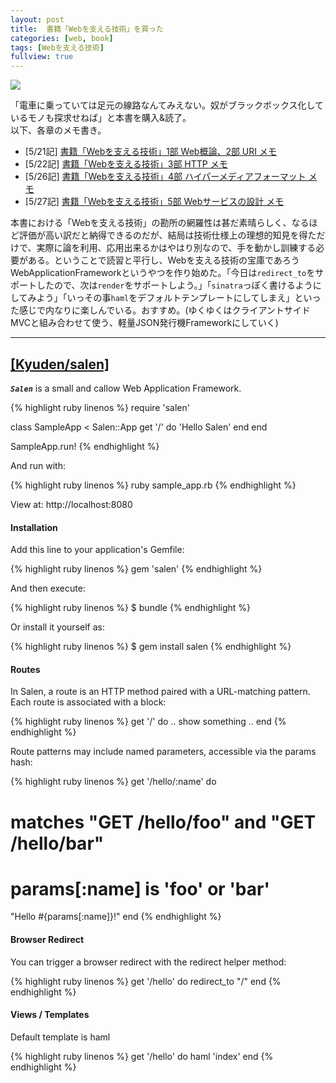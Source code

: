```yaml
---
layout: post
title:  書籍「Webを支える技術」を買った
categories: [web, book]
tags: [Webを支える技術]
fullview: true
---
```



<a href="http://www.amazon.co.jp/gp/product/4774142042/ref=as_li_qf_sp_asin_il?ie=UTF8&camp=247&creative=1211&creativeASIN=4774142042&linkCode=as2&tag=msmsum-22"><img border="0" src="http://ws-fe.amazon-adsystem.com/widgets/q?_encoding=UTF8&ASIN=4774142042&Format=_SL250_&ID=AsinImage&MarketPlace=JP&ServiceVersion=20070822&WS=1&tag=msmsum-22" ></a><img src="http://ir-jp.amazon-adsystem.com/e/ir?t=msmsum-22&l=as2&o=9&a=4774142042" width="1" height="1" border="0" alt="" style="text-align:center border:none !important; margin:0px !important;" />

「電車に乗っていては足元の線路なんてみえない。奴がブラックボックス化しているモノも探求せねば」と本書を購入&読了。  
以下、各章のメモ書き。  

 - [5/21記] [書籍「Webを支える技術」1部 Web概論、2部 URI メモ](http://kyuden.org/web/book/2014/05/21/web-book-1-2.html)
 - [5/22記] [書籍「Webを支える技術」3部 HTTP メモ](http://kyuden.org/web/book/2014/05/22/web-book-3.html)
 - [5/26記] [書籍「Webを支える技術」4部 ハイパーメディアフォーマット メモ](http://kyuden.org/web/book/2014/05/26/web-book-4.html)
 - [5/27記] [書籍「Webを支える技術」5部 Webサービスの設計 メモ](http://kyuden.org/web/book/2014/05/27/web-book-5.html)

本書における「Webを支える技術」の勘所の網羅性は甚だ素晴らしく、なるほど評価が高い訳だと納得できるのだが、結局は技術仕様上の理想的知見を得ただけで、実際に論を利用、応用出来るかはやはり別なので、手を動かし訓練する必要がある。ということで読習と平行し、Webを支える技術の宝庫であろうWebApplicationFrameworkというやつを作り始めた。「今日は`redirect_to`をサポートしたので、次は`render`をサポートしよう。」「`sinatra`っぽく書けるようにしてみよう」「いっその事`haml`をデフォルトテンプレートにしてしまえ」といった感じで内なりに楽しんでいる。おすすめ。(ゆくゆくはクライアントサイドMVCと組み合わせて使う、軽量JSON発行機Frameworkにしていく)

---

## [[Kyuden/salen]](https://github.com/Kyuden/salen)
***`Salen`*** is a small and callow Web Application Framework. 

{% highlight ruby linenos %}
require 'salen'

class SampleApp < Salen::App
  get '/' do
    'Hello Salen'
  end
end

SampleApp.run!
{% endhighlight %}

And run with:

{% highlight ruby linenos %}
ruby sample_app.rb
{% endhighlight %}

View at: http://localhost:8080

#### Installation

Add this line to your application's Gemfile:

{% highlight ruby linenos %}
  gem 'salen'
{% endhighlight %}

And then execute:

{% highlight ruby linenos %}
  $ bundle
{% endhighlight %}

Or install it yourself as:

{% highlight ruby linenos %}
  $ gem install salen
{% endhighlight %}

#### Routes

In Salen, a route is an HTTP method paired with a URL-matching pattern. Each route is associated with a block:

{% highlight ruby linenos %}
get '/' do
  .. show something ..
end
{% endhighlight %}

Route patterns may include named parameters, accessible via the params hash:

{% highlight ruby linenos %}
get '/hello/:name' do
  # matches "GET /hello/foo" and "GET /hello/bar"
  # params[:name] is 'foo' or 'bar'
  "Hello #{params[:name]}!"
end
{% endhighlight %}

#### Browser Redirect

You can trigger a browser redirect with the redirect helper method:

{% highlight ruby linenos %}
get '/hello' do
  redirect_to "/"
end
{% endhighlight %}

#### Views / Templates

Default template is haml

{% highlight ruby linenos %}
  get '/hello' do
    haml 'index'
  end
{% endhighlight %}

  

